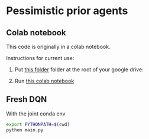 # Pessimistic prior agents

## Colab notebook

This code is originally in a colab notebook.

Instructions for current use:
1) Put [this folder](https://drive.google.com/drive/folders/1s5MDRWB3VIQa4Ux25UXfwLVd4Esn9tNF?usp=sharing) folder at the root of your google drive:

2) Run [this colab notebook](https://colab.research.google.com/drive/1aXoGh2gbIyUvbXNQU70xn4Skb_K8Vk5G?usp=sharing)

## Fresh DQN

With the joint conda env

```bash
export PYTHONPATH=$(cwd)
python main.py
```

